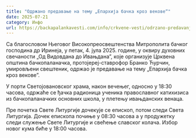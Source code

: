 ```yaml
---
title: "Одржано предавање на тему „Епархија бачка кроз вековеˮ"
date: 2025-07-21
category: Инфо
url: https://backapalankavesti.com/info/crkvene-vesti/odrzano-predavanje-na-temu-eparhija-backa-kroz-vekove/
---
```


Са благословом Његовог Високопреосвештенства Митрополита бачког господина др Иринеја, у петак, 4. јула 2025. године, у оквиру духовних свечаности „Од Видовдана до Ивањданаˮ, које организује Црквена општинa бачкопаланачка, протојереј-ставрофор Бранко Ћурчин, умировљени свештеник, одржао је предавање на тему „Епархија бачка кроз вековеˮ.

У порти Светојовановског храма, након вечењег, односно у 18:30 часова, одржаће се ђачка радионица ученика православног катихизиса из бачкопаланачких основних школа, у плетењу ивањданских венаца.

Пре почетка Свете Литургије дочекује се епископ, потом следи Света Литургија. Дочек епископа почиње у 08:30 часова а у продужетку следи служење Свете Литургије и свећење славског колача. Избор новог кума биће у 18:00 часова.
